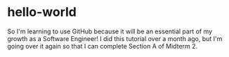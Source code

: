 # hello-world
So I'm learning to use GitHub because it will be an essential part of my growth
as a Software Engineer! I did this tutorial over a month ago, but I'm going over it again so that I can 
complete Section A of Midterm 2.
